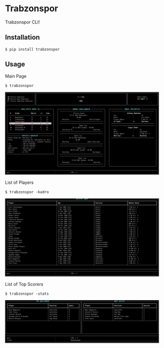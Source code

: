 # Trabzonspor

Trabzonspor CLI!

## Installation

```shell
$ pip install trabzonspor
```

## Usage
Main Page
```
$ trabzonspor
```
![](main.png)

List of Players
```
$ trabzonspor -kadro
```
![](kadro.png)

List of Top Scorers
```
$ trabzonspor -stats
```
![](stats.png)